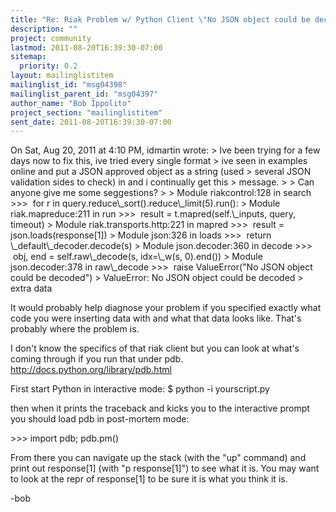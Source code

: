 ```yaml
---
title: "Re: Riak Problem w/ Python Client \"No JSON object could be decoded\""
description: ""
project: community
lastmod: 2011-08-20T16:39:30-07:00
sitemap:
  priority: 0.2
layout: mailinglistitem
mailinglist_id: "msg04398"
mailinglist_parent_id: "msg04397"
author_name: "Bob Ippolito"
project_section: "mailinglistitem"
sent_date: 2011-08-20T16:39:30-07:00
---
```



On Sat, Aug 20, 2011 at 4:10 PM, idmartin  wrote:
&gt; Ive been trying for a few days now to fix this, ive tried every single format
&gt; ive seen in examples online and put a JSON approved object as a string (used
&gt; several JSON validation sides to check) in and i continually get this
&gt; message.
&gt;
&gt; Can anyone give me some seggestions?
&gt;
&gt; Module riakcontrol:128 in search
&gt;&gt;&gt;  for r in query.reduce\\_sort().reduce\\_limit(5).run():
&gt; Module riak.mapreduce:211 in run
&gt;&gt;&gt;  result = t.mapred(self.\\_inputs, query, timeout)
&gt; Module riak.transports.http:221 in mapred
&gt;&gt;&gt;  result = json.loads(response[1])
&gt; Module json:326 in loads
&gt;&gt;&gt;  return \\_default\\_decoder.decode(s)
&gt; Module json.decoder:360 in decode
&gt;&gt;&gt;  obj, end = self.raw\\_decode(s, idx=\\_w(s, 0).end())
&gt; Module json.decoder:378 in raw\\_decode
&gt;&gt;&gt;  raise ValueError("No JSON object could be decoded")
&gt; ValueError: No JSON object could be decoded
&gt; extra data

It would probably help diagnose your problem if you specified exactly
what code you were inserting data with and what that data looks like.
That's probably where the problem is.

I don't know the specifics of that riak client but you can look at
what's coming through if you run that under pdb.
http://docs.python.org/library/pdb.html

First start Python in interactive mode:
$ python -i yourscript.py

then when it prints the traceback and kicks you to the interactive
prompt you should load pdb in post-mortem mode:

&gt;&gt;&gt; import pdb; pdb.pm()

From there you can navigate up the stack (with the "up" command) and
print out response[1] (with "p response[1]") to see what it is. You
may want to look at the repr of response[1] to be sure it is what you
think it is.

-bob

